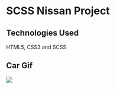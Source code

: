 <h1> SCSS Nissan Project </h1>

<h2> Technologies Used </h2>

HTML5, CSS3 and SCSS

<h2> Car Gif </h2>

![](car.gif)
